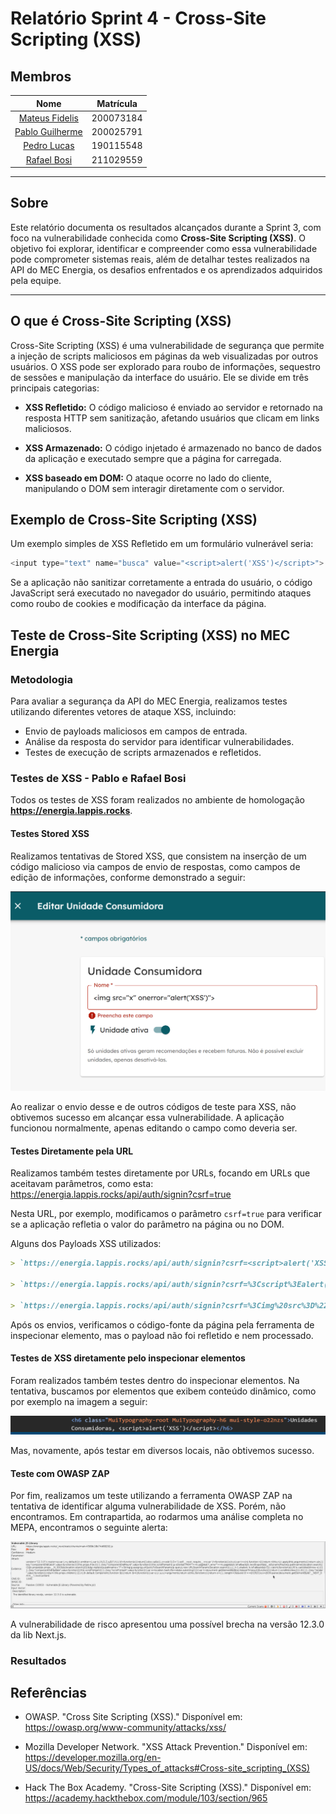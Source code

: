 # Relatório Sprint 4 - Cross-Site Scripting (XSS)

## Membros

| Nome | Matrícula |
| :--: | :-------: |
| [Mateus Fidelis](https://github.com/MatsFidelis) | 200073184 |
| [Pablo Guilherme](https://github.com/PabloGJBS) | 200025791 |
| [Pedro Lucas](https://github.com/AlefMemTav)     | 190115548 |
| [Rafael Bosi](https://github.com/strangeunit28) | 211029559 |

---

## Sobre 

Este relatório documenta os resultados alcançados durante a Sprint 3, com foco na vulnerabilidade conhecida como **Cross-Site Scripting (XSS)**. O objetivo foi explorar, identificar e compreender como essa vulnerabilidade pode comprometer sistemas reais, além de detalhar testes realizados na API do MEC Energia, os desafios enfrentados e os aprendizados adquiridos pela equipe.

---

## O que é Cross-Site Scripting (XSS)

Cross-Site Scripting (XSS) é uma vulnerabilidade de segurança que permite a injeção de scripts maliciosos em páginas da web visualizadas por outros usuários. O XSS pode ser explorado para roubo de informações, sequestro de sessões e manipulação da interface do usuário. Ele se divide em três principais categorias:

- **XSS Refletido:** O código malicioso é enviado ao servidor e retornado na resposta HTTP sem sanitização, afetando usuários que clicam em links maliciosos.

- **XSS Armazenado:** O código injetado é armazenado no banco de dados da aplicação e executado sempre que a página for carregada.

- **XSS baseado em DOM:** O ataque ocorre no lado do cliente, manipulando o DOM sem interagir diretamente com o servidor.

## Exemplo de Cross-Site Scripting (XSS)

Um exemplo simples de XSS Refletido em um formulário vulnerável seria:

```JavaScript
<input type="text" name="busca" value="<script>alert('XSS')</script>">
```
Se a aplicação não sanitizar corretamente a entrada do usuário, o código JavaScript será executado no navegador do usuário, permitindo ataques como roubo de cookies e modificação da interface da página.

## Teste de Cross-Site Scripting (XSS) no MEC Energia

### Metodologia

Para avaliar a segurança da API do MEC Energia, realizamos testes utilizando diferentes vetores de ataque XSS, incluindo:

- Envio de payloads maliciosos em campos de entrada.
- Análise da resposta do servidor para identificar vulnerabilidades.
- Testes de execução de scripts armazenados e refletidos.

### Testes de XSS - Pablo e Rafael Bosi

Todos os testes de XSS foram realizados no ambiente de homologação **<https://energia.lappis.rocks>**.

#### Testes Stored XSS

Realizamos tentativas de Stored XSS, que consistem na inserção de um código malicioso via campos de envio de respostas, como campos de edição de informações, conforme demonstrado a seguir:

![alt text](/docs/G3_RedTeam/sprint_4/imagesSprint4/TesteStoredEditarUnidade.png)

Ao realizar o envio desse e de outros códigos de teste para XSS, não obtivemos sucesso em alcançar essa vulnerabilidade. A aplicação funcionou normalmente, apenas editando o campo como deveria ser.

#### Testes Diretamente pela URL

Realizamos também testes diretamente por URLs, focando em URLs que aceitavam parâmetros, como esta: <https://energia.lappis.rocks/api/auth/signin?csrf=true>

Nesta URL, por exemplo, modificamos o parâmetro `csrf=true` para verificar se a aplicação refletia o valor do parâmetro na página ou no DOM.

Alguns dos Payloads XSS utilizados:

```markdown
> `https://energia.lappis.rocks/api/auth/signin?csrf=<script>alert('XSS')</script>`  

> `https://energia.lappis.rocks/api/auth/signin?csrf=%3Cscript%3Ealert('XSS')%3C%2Fscript%3E`

> `https://energia.lappis.rocks/api/auth/signin?csrf=%3Cimg%20src%3D%22x%22%20onerror%3D%22alert('XSS')%22%3E`
```

Após os envios, verificamos o código-fonte da página pela ferramenta de inspecionar elemento, mas o payload não foi refletido e nem processado.

#### Testes de XSS diretamente pelo inspecionar elementos

Foram realizados também testes dentro do inspecionar elementos. Na tentativa, buscamos por elementos que exibem conteúdo dinâmico, como por exemplo na imagem a seguir:

![alt text](/docs/G3_RedTeam/sprint_4/imagesSprint4/TesteXSSInspecionarElemento.png)

Mas, novamente, após testar em diversos locais, não obtivemos sucesso.

#### Teste com OWASP ZAP

Por fim, realizamos um teste utilizando a ferramenta OWASP ZAP na tentativa de identificar alguma vulnerabilidade de XSS. Porém, não encontramos. Em contrapartida, ao rodarmos uma análise completa no MEPA, encontramos o seguinte alerta:

![alt text](/docs/G3_RedTeam/sprint_4/imagesSprint4/vulnerabilidadeCritica.png)

A vulnerabilidade de risco apresentou uma possível brecha na versão 12.3.0 da lib Next.js.

### Resultados

## Referências

- OWASP. "Cross Site Scripting (XSS)." Disponível em: https://owasp.org/www-community/attacks/xss/

- Mozilla Developer Network. "XSS Attack Prevention." Disponível em: https://developer.mozilla.org/en-US/docs/Web/Security/Types_of_attacks#Cross-site_scripting_(XSS)

- Hack The Box Academy. "Cross-Site Scripting (XSS)." Disponível em: https://academy.hackthebox.com/module/103/section/965

